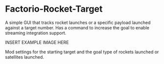 # Factorio-Rocket-Target

A simple GUI that tracks rocket launches or a specific payload launched against a target number. Has a command to increase the goal to enable streaming integration support.

INSERT EXAMPLE IMAGE HERE

Mod settings for the starting target and the goal type of rockets launched or satellites launched.